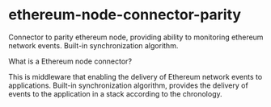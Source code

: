 # ethereum-node-connector-parity

Connector to parity ethereum node, providing ability to monitoring ethereum network events. Built-in synchronization algorithm.

What is a Ethereum node connector?

This is middleware that enabling the delivery of Ethereum network events to applications. Built-in synchronization algorithm, provides the delivery of events to the application in a stack according to the chronology.
